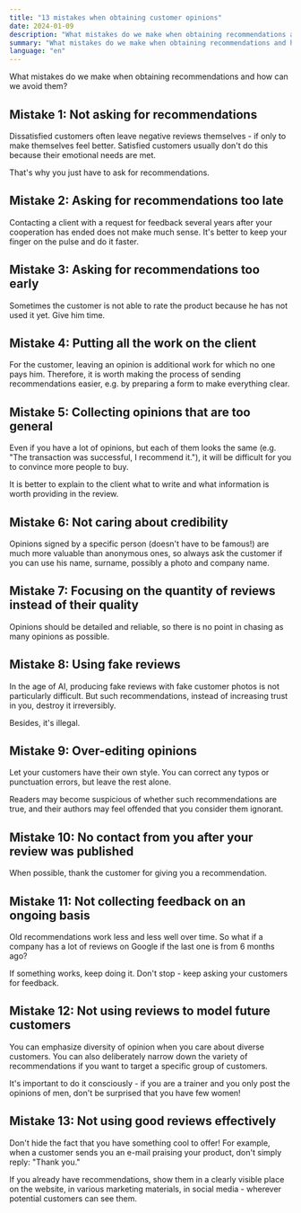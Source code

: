 ```yaml
---
title: "13 mistakes when obtaining customer opinions"
date: 2024-01-09
description: "What mistakes do we make when obtaining recommendations and how can we avoid them?"
summary: "What mistakes do we make when obtaining recommendations and how can we avoid them?"
language: "en"
---
```

What mistakes do we make when obtaining recommendations and how can we avoid them?
 
## Mistake 1: Not asking for recommendations

Dissatisfied customers often leave negative reviews themselves - if only to make themselves feel better. Satisfied customers usually don't do this because their emotional needs are met.

That's why you just have to ask for recommendations.

## Mistake 2: Asking for recommendations too late

Contacting a client with a request for feedback several years after your cooperation has ended does not make much sense. It's better to keep your finger on the pulse and do it faster.

## Mistake 3: Asking for recommendations too early

Sometimes the customer is not able to rate the product because he has not used it yet. Give him time.

## Mistake 4: Putting all the work on the client

For the customer, leaving an opinion is additional work for which no one pays him. Therefore, it is worth making the process of sending recommendations easier, e.g. by preparing a form to make everything clear.


## Mistake 5: Collecting opinions that are too general

Even if you have a lot of opinions, but each of them looks the same (e.g. "The transaction was successful, I recommend it."), it will be difficult for you to convince more people to buy.

It is better to explain to the client what to write and what information is worth providing in the review.

## Mistake 6: Not caring about credibility

Opinions signed by a specific person (doesn't have to be famous!) are much more valuable than anonymous ones, so always ask the customer if you can use his name, surname, possibly a photo and company name.

## Mistake 7: Focusing on the quantity of reviews instead of their quality

Opinions should be detailed and reliable, so there is no point in chasing as many opinions as possible.

## Mistake 8: Using fake reviews

In the age of AI, producing fake reviews with fake customer photos is not particularly difficult. But such recommendations, instead of increasing trust in you, destroy it irreversibly.

Besides, it's illegal.

## Mistake 9: Over-editing opinions

Let your customers have their own style. You can correct any typos or punctuation errors, but leave the rest alone.

Readers may become suspicious of whether such recommendations are true, and their authors may feel offended that you consider them ignorant.

## Mistake 10: No contact from you after your review was published

When possible, thank the customer for giving you a recommendation.

## Mistake 11: Not collecting feedback on an ongoing basis

Old recommendations work less and less well over time. So what if a company has a lot of reviews on Google if the last one is from 6 months ago?

If something works, keep doing it. Don't stop - keep asking your customers for feedback.

## Mistake 12: Not using reviews to model future customers

You can emphasize diversity of opinion when you care about diverse customers. You can also deliberately narrow down the variety of recommendations if you want to target a specific group of customers.

It's important to do it consciously - if you are a trainer and you only post the opinions of men, don't be surprised that you have few women!

## Mistake 13: Not using good reviews effectively

Don't hide the fact that you have something cool to offer! For example, when a customer sends you an e-mail praising your product, don't simply reply: "Thank you."

If you already have recommendations, show them in a clearly visible place on the website, in various marketing materials, in social media - wherever potential customers can see them.